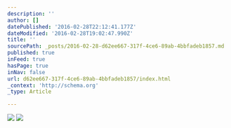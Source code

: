 ```yaml
---
description: ''
author: []
datePublished: '2016-02-28T22:12:41.177Z'
dateModified: '2016-02-28T19:02:47.990Z'
title: ''
sourcePath: _posts/2016-02-28-d62ee667-317f-4ce6-89ab-4bbfadeb1857.md
published: true
inFeed: true
hasPage: true
inNav: false
url: d62ee667-317f-4ce6-89ab-4bbfadeb1857/index.html
_context: 'http://schema.org'
_type: Article

---
```

![](https://the-grid-user-content.s3-us-west-2.amazonaws.com/0dd667a1-6cad-4a90-9131-86de9407eecf.png)
![](https://the-grid-user-content.s3-us-west-2.amazonaws.com/9dd07923-feba-4ee0-bd25-4b1bd562cfb1.png)